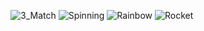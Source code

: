 ![3_Match](https://github.com/user-attachments/assets/626f77cf-4d0b-4e1a-9a88-c8dc6c855a75)
![Spinning](https://github.com/user-attachments/assets/c20932dc-7d49-4f49-855b-cc15629c6fea)
![Rainbow](https://github.com/user-attachments/assets/b583f4fa-37a3-48b0-8c53-92483e7cfd18)
![Rocket](https://github.com/user-attachments/assets/5c6097e6-4dc7-493d-b422-40042920b632)

